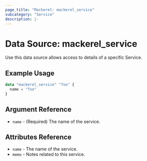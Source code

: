 ```yaml
---
page_title: "Mackerel: mackerel_service"
subcategory: "Service"
description: |-
---
```


# Data Source: mackerel_service

Use this data source allows access to details of a specific Service.  

## Example Usage

```terraform
data "mackerel_service" "foo" {
  name = "foo"
}
```

## Argument Reference

* `name` - (Required) The name of the service.

## Attributes Reference

* `name` - The name of the service.
* `memo` - Notes related to this service.

